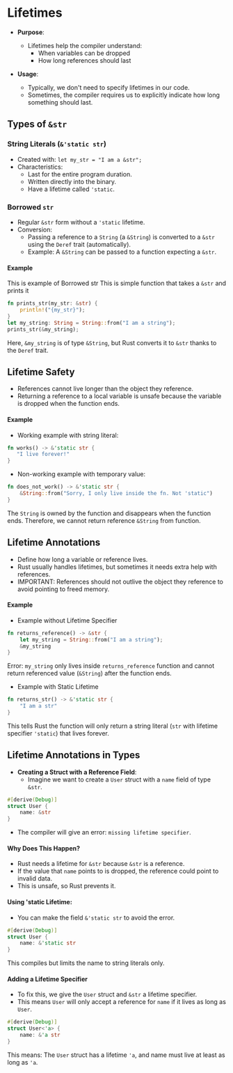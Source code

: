 # Lifetimes

- **Purpose**:
    - Lifetimes help the compiler understand:
        - When variables can be dropped
        - How long references should last

- **Usage**:
    - Typically, we don't need to specify lifetimes in our code.
    - Sometimes, the compiler requires us to explicitly indicate how long something should last.

## Types of `&str`

### String Literals (`&'static str`)

- Created with: `let my_str = "I am a &str";`
- Characteristics:
    - Last for the entire program duration.
    - Written directly into the binary.
    - Have a lifetime called `'static`.

### Borrowed `str`

- Regular `&str` form without a `'static` lifetime.
- Conversion:
    - Passing a reference to a `String` (a `&String`) is converted to a `&str` using the `Deref` trait (automatically).
    - Example: A `&String` can be passed to a function expecting a `&str`.


#### Example
This is example of Borrowed str
This is simple function that takes a `&str` and prints it
```rust
fn prints_str(my_str: &str) {
    println!("{my_str}");
}
let my_string: String = String::from("I am a string");
prints_str(&my_string);
```
Here, `&my_string` is of type `&String`, but Rust converts it to `&str` thanks to the `Deref` trait.

## Lifetime Safety
- References cannot live longer than the object they reference.
- Returning a reference to a local variable is unsafe because the variable is dropped when the function ends.

#### Example
- Working example with string literal:
```rust
fn works() -> &'static str {
   "I live forever!"
}
```
- Non-working example with temporary value:
```rust
fn does_not_work() -> &'static str {
    &String::from("Sorry, I only live inside the fn. Not 'static")
}
```
The `String` is owned by the function and disappears when the function ends. Therefore,
we cannot return reference `&String` from function.

## Lifetime Annotations
- Define how long a variable or reference lives.
- Rust usually handles lifetimes, but sometimes it needs extra help with references.
- IMPORTANT: References should not outlive the object they reference to avoid pointing to freed memory.

#### Example
- Example without Lifetime Specifier
```rust
fn returns_reference() -> &str {
    let my_string = String::from("I am a string");
    &my_string
}
```
Error: `my_string` only lives inside `returns_reference` function and cannot return referenced value (`&String`) after the function ends.

- Example with Static Lifetime
```rust
fn returns_str() -> &'static str {
    "I am a str"
}
```
This tells Rust the function will only return a string literal (`str` with lifetime specifier `'static`) that lives forever.

## Lifetime Annotations in Types

- **Creating a Struct with a Reference Field**:
    - Imagine we want to create a `User` struct with a `name` field of type `&str`.
```rust
#[derive(Debug)]
struct User {
    name: &str
}
```
- The compiler will give an error: `missing lifetime specifier`.
#### Why Does This Happen?
- Rust needs a lifetime for `&str` because `&str` is a reference.
- If the value that `name` points to is dropped, the reference could point to invalid data.
- This is unsafe, so Rust prevents it.

#### Using 'static Lifetime:
- You can make the field `&'static str` to avoid the error.
```rust
#[derive(Debug)]
struct User {
    name: &'static str
}
```
This compiles but limits the name to string literals only.

#### Adding a Lifetime Specifier
- To fix this, we give the `User` struct and `&str` a lifetime specifier.
- This means `User` will only accept a reference for `name` if it lives as long as `User`.
```rust
#[derive(Debug)]
struct User<'a> {
    name: &'a str
}
```
This means: The `User` struct has a lifetime `'a`, and name must live at least as long as `'a`.